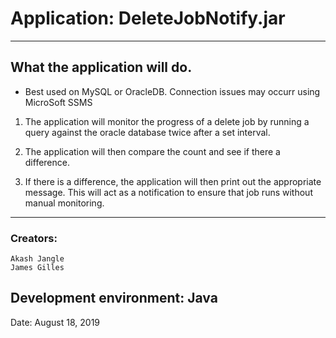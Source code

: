 # Application: DeleteJobNotify.jar
---
## What the application will do.
* Best used on MySQL or OracleDB. Connection issues may occurr using MicroSoft SSMS

1) The application will monitor the progress of a delete job by running a query against the oracle database twice after a set interval.
	
2) The application will then compare the count and see if there a difference.

3) If there is a difference, the application will then print out the appropriate message. This will act as a notification to ensure that job runs without manual monitoring.

---
### Creators:
	Akash Jangle
	James Gilles

Development environment: Java
---
Date: August 18, 2019
